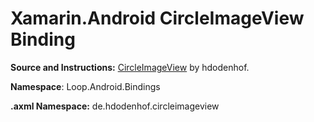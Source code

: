 # Xamarin.Android CircleImageView Binding

**Source and Instructions:** [CircleImageView](https://github.com/hdodenhof/CircleImageView) by hdodenhof.

**Namespace**: Loop.Android.Bindings

**.axml Namespace:** de.hdodenhof.circleimageview

